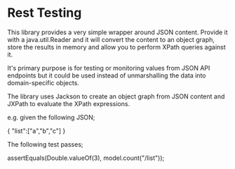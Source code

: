 Rest Testing
============

This library provides a very simple wrapper around JSON content. Provide it with a java.util.Reader and it will
convert the content to an object graph, store the results in memory and allow you to perform XPath queries against it.

It's primary purpose is for testing or monitoring values from JSON API endpoints but it could be used instead of 
unmarshalling the data into domain-specific objects.

The library uses Jackson to create an object graph from JSON content and JXPath to evaluate the XPath expressions.

e.g. given the following JSON;

{ "list":["a","b","c"] }

The following test passes;

assertEquals(Double.valueOf(3), model.count("/list"));

